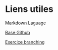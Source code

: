 # Liens utiles 

[Markdown Laguage](https://docs.github.com/fr/get-started/writing-on-github/getting-started-with-writing-and-formatting-on-github/basic-writing-and-formatting-syntax)

[Base Github](https://guides.github.com/introduction/git-handbook/)

[Exercice branching](https://learngitbranching.js.org/ )

